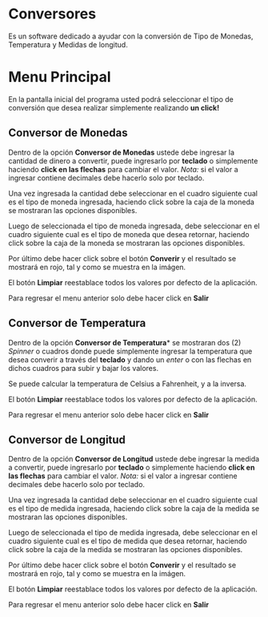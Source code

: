 # Conversores

Es un software dedicado a ayudar con la conversión de Tipo de Monedas, Temperatura y Medidas de longitud.


# Menu Principal

En la pantalla inicial del programa usted podrá seleccionar el tipo de conversión que desea realizar simplemente realizando **un click!**

## Conversor de Monedas

Dentro de la opción **Conversor de Monedas** ustede debe ingresar la cantidad de dinero a convertir, puede ingresarlo por **teclado** o simplemente haciendo **click en las flechas** para cambiar el valor.
*Nota:* si el valor a ingresar contiene decimales debe hacerlo solo por teclado.

Una vez ingresada la cantidad debe seleccionar en el cuadro siguiente cual es el tipo de moneda ingresada, haciendo click sobre la caja de la moneda se mostraran las opciones disponibles.

Luego de seleccionada el tipo de moneda ingresada, debe seleccionar en el cuadro siguiente cual es el tipo de moneda que desea retornar, haciendo click sobre la caja de la moneda se mostraran las opciones disponibles.

Por último debe hacer click sobre el botón **Converir** y el resultado se mostrará en rojo, tal y como se muestra en la imágen.

El botón **Limpiar** reestablace todos los valores por defecto de la aplicación.

Para regresar el menu anterior solo debe hacer click en **Salir**

## Conversor de Temperatura

Dentro de la opción **Conversor de Temperatura*** se mostraran dos (2) *Spinner* o cuadros donde puede simplemente ingresar la temperatura que desea converir a través del **teclado** y dando un *enter* o con las flechas en dichos cuadros para subir y bajar los valores.

Se puede calcular la temperatura de Celsius a Fahrenheit, y a la inversa.

El botón **Limpiar** reestablace todos los valores por defecto de la aplicación.

Para regresar el menu anterior solo debe hacer click en **Salir**

## Conversor de Longitud

Dentro de la opción **Conversor de Longitud** ustede debe ingresar la medida a convertir, puede ingresarlo por **teclado** o simplemente haciendo **click en las flechas** para cambiar el valor.
*Nota:* si el valor a ingresar contiene decimales debe hacerlo solo por teclado.

Una vez ingresada la cantidad debe seleccionar en el cuadro siguiente cual es el tipo de medida ingresada, haciendo click sobre la caja de la medida se mostraran las opciones disponibles.

Luego de seleccionada el tipo de medida ingresada, debe seleccionar en el cuadro siguiente cual es el tipo de medida que desea retornar, haciendo click sobre la caja de la medida se mostraran las opciones disponibles.

Por último debe hacer click sobre el botón **Converir** y el resultado se mostrará en rojo, tal y como se muestra en la imágen.

El botón **Limpiar** reestablace todos los valores por defecto de la aplicación.

Para regresar el menu anterior solo debe hacer click en **Salir**